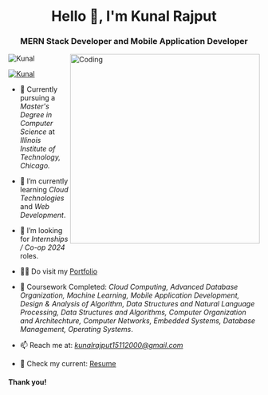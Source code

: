 <h1 align="center">Hello 👋, I'm Kunal Rajput</h1>
<h3 align="center">MERN Stack Developer and Mobile Application Developer </h3>

<img align="right" alt="Coding" width="380" src="https://media1.tenor.com/m/GVNvXyvzxV0AAAAd/working-jabrils.gif">
<p align="left"> <img src="https://komarev.com/ghpvc/?username=vdsdsv&label=Profile%20views&color=0e75b6&style=flat" alt="Kunal" /> </p>
<p align="left"> <a href="https://www.linkedin.com/in/kunalrajput007/" target="blank"><img src="https://img.shields.io/twitter/follow/Kunal?logo=linkedin&style=for-the-badge" alt="Kunal" /></a> </p>

- 🔭 Currently pursuing a *Master's Degree in Computer Science* at *Illinois Institute of Technology, Chicago.*

- 🌱 I’m currently learning *Cloud Technologies* and *Web Development*.

- 🤝 I’m looking for *Internships / Co-op 2024* roles.

- 👨‍💻 Do visit my [Portfolio](https://kunalrajput7.github.io)

- 💬 Coursework Completed: *Cloud Computing, Advanced Database Organization, Machine Learning, Mobile Application Development, Design & Analysis of Algorithm, Data Structures and Natural Language Processing, Data Structures and Algorithms, Computer Organization and Architechture, Computer Networks, Embedded Systems, Database Management, Operating Systems*.

- 📫 Reach me at: *kunalrajput15112000@gmail.com*

- 📄 Check my current: [Resume](https://drive.google.com/file/d/1dQXgUbpjhim2NzuooyQJJHfkh-1u1XOJ/view?usp=drive_link)

<h4>Thank you!<h4>
